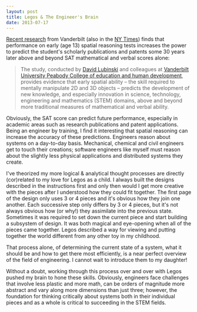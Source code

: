 ```yaml
---
layout: post
title: Legos & The Engineer's Brain
date: 2013-07-17
---
```


[Recent research][ns] from Vanderbilt (also in the [NY Times](http://www.nytimes.com/2013/07/16/us/study-finds-early-signs-of-creativity-in-adults.html?_r=0)) finds that performance on early (age 13) spatial reasoning tests increases the power to predict the student's scholarly publications and patents some 30 years later above and beyond SAT mathematical and verbal scores alone:

> The study, conducted by [David Lubinski][dl] and colleagues at [Vanderbilt University Peabody College of education and human development][pb], provides evidence that early spatial ability – the skill required to mentally manipulate 2D and 3D objects – predicts the development of new knowledge, and especially innovation in science, technology, engineering and mathematics (STEM) domains, above and beyond more traditional measures of mathematical and verbal ability.

Obviously, the SAT score can predict future performance, especially in academic areas such as research publications and patent applications. Being an engineer by training, I find it interesting that spatial reasoning can increase the accuracy of these predictions. Engineers reason about systems on a day-to-day basis. Mechanical, chemical and civil engineers get to touch their creations; software engineers like myself must reason about the slightly less physical applications and distributed systems they create.

I've theorized my more logical & analytical thought processes are directly (cor)related to my love for Legos as a child. I always built the designs described in the instructions first and only then would I get more creative with the pieces after I understood how they could fit together. The first page of the design only uses 3 or 4 pieces and it's obvious how they join one another. Each successive step only differs by 3 or 4 pieces, but it's not always obvious how (or why!) they assimilate into the previous state. Sometimes it was required to set down the current piece and start building a subsystem of design. It was both magical and eye-opening when all of the pieces came together. Legos described a way for viewing and putting together the world different from any other toy in my childhood.

That process alone, of determining the current state of a system, what it should be and how to get there most efficiently, is a near perfect overview of the field of engineering. I cannot wait to introduce them to my daughter!

Without a doubt, working through this process over and over with Legos pushed my brain to hone these skills. Obviously, engineers face challenges that involve less plastic and more math, can be orders of magnitude more abstract and vary along  more dimensions than just three; however, the foundation for thinking critically about systems both in their individual pieces and as a whole is critical to succeeding in the STEM fields.

[ns]: http://news.vanderbilt.edu/2013/07/early-spatial-reasoning-predicts-later-creativity-and-innovation/
[dl]: https://my.vanderbilt.edu/smpy/publications/david-lubinski/
[pb]: http://peabody.vanderbilt.edu/